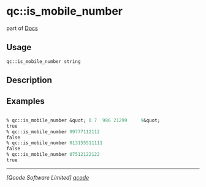 qc::is_mobile_number
====================

part of [Docs](.)

Usage
-----
`qc::is_mobile_number string`

Description
-----------


Examples
--------
```tcl

% qc::is_mobile_number &quot; 0 7  986 21299     9&quot;
true
% qc::is_mobile_number 09777112112
false
% qc::is_mobile_number 013155511111
false
% qc::is_mobile_number 07512122122
true
```

----------------------------------
*[Qcode Software Limited] [qcode]*

[qcode]: http://www.qcode.co.uk "Qcode Software"